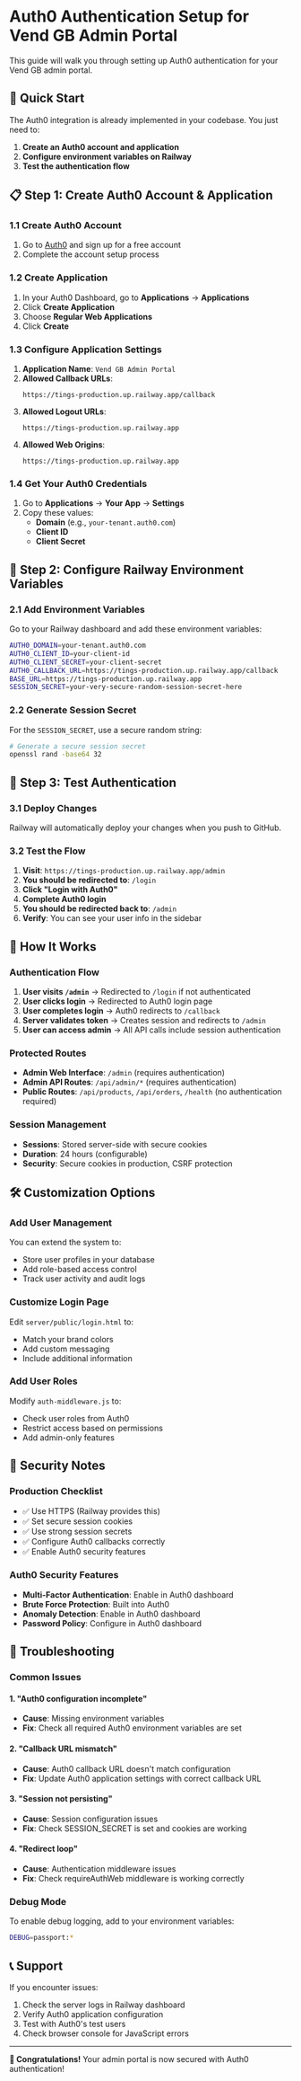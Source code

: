 # Auth0 Authentication Setup for Vend GB Admin Portal

This guide will walk you through setting up Auth0 authentication for your Vend GB admin portal.

## 🚀 Quick Start

The Auth0 integration is already implemented in your codebase. You just need to:

1. **Create an Auth0 account and application**
2. **Configure environment variables on Railway**
3. **Test the authentication flow**

## 📋 Step 1: Create Auth0 Account & Application

### 1.1 Create Auth0 Account
1. Go to [Auth0](https://auth0.com) and sign up for a free account
2. Complete the account setup process

### 1.2 Create Application
1. In your Auth0 Dashboard, go to **Applications** → **Applications**
2. Click **Create Application**
3. Choose **Regular Web Applications**
4. Click **Create**

### 1.3 Configure Application Settings
1. **Application Name**: `Vend GB Admin Portal`
2. **Allowed Callback URLs**: 
   ```
   https://tings-production.up.railway.app/callback
   ```
3. **Allowed Logout URLs**:
   ```
   https://tings-production.up.railway.app
   ```
4. **Allowed Web Origins**:
   ```
   https://tings-production.up.railway.app
   ```

### 1.4 Get Your Auth0 Credentials
1. Go to **Applications** → **Your App** → **Settings**
2. Copy these values:
   - **Domain** (e.g., `your-tenant.auth0.com`)
   - **Client ID**
   - **Client Secret**

## 🔧 Step 2: Configure Railway Environment Variables

### 2.1 Add Environment Variables
Go to your Railway dashboard and add these environment variables:

```bash
AUTH0_DOMAIN=your-tenant.auth0.com
AUTH0_CLIENT_ID=your-client-id
AUTH0_CLIENT_SECRET=your-client-secret
AUTH0_CALLBACK_URL=https://tings-production.up.railway.app/callback
BASE_URL=https://tings-production.up.railway.app
SESSION_SECRET=your-very-secure-random-session-secret-here
```

### 2.2 Generate Session Secret
For the `SESSION_SECRET`, use a secure random string:
```bash
# Generate a secure session secret
openssl rand -base64 32
```

## 🧪 Step 3: Test Authentication

### 3.1 Deploy Changes
Railway will automatically deploy your changes when you push to GitHub.

### 3.2 Test the Flow
1. **Visit**: `https://tings-production.up.railway.app/admin`
2. **You should be redirected to**: `/login`
3. **Click "Login with Auth0"**
4. **Complete Auth0 login**
5. **You should be redirected back to**: `/admin`
6. **Verify**: You can see your user info in the sidebar

## 🔐 How It Works

### Authentication Flow
1. **User visits `/admin`** → Redirected to `/login` if not authenticated
2. **User clicks login** → Redirected to Auth0 login page
3. **User completes login** → Auth0 redirects to `/callback`
4. **Server validates token** → Creates session and redirects to `/admin`
5. **User can access admin** → All API calls include session authentication

### Protected Routes
- **Admin Web Interface**: `/admin` (requires authentication)
- **Admin API Routes**: `/api/admin/*` (requires authentication)
- **Public Routes**: `/api/products`, `/api/orders`, `/health` (no authentication required)

### Session Management
- **Sessions**: Stored server-side with secure cookies
- **Duration**: 24 hours (configurable)
- **Security**: Secure cookies in production, CSRF protection

## 🛠️ Customization Options

### Add User Management
You can extend the system to:
- Store user profiles in your database
- Add role-based access control
- Track user activity and audit logs

### Customize Login Page
Edit `server/public/login.html` to:
- Match your brand colors
- Add custom messaging
- Include additional information

### Add User Roles
Modify `auth-middleware.js` to:
- Check user roles from Auth0
- Restrict access based on permissions
- Add admin-only features

## 🚨 Security Notes

### Production Checklist
- ✅ Use HTTPS (Railway provides this)
- ✅ Set secure session cookies
- ✅ Use strong session secrets
- ✅ Configure Auth0 callbacks correctly
- ✅ Enable Auth0 security features

### Auth0 Security Features
- **Multi-Factor Authentication**: Enable in Auth0 dashboard
- **Brute Force Protection**: Built into Auth0
- **Anomaly Detection**: Enable in Auth0 dashboard
- **Password Policy**: Configure in Auth0 dashboard

## 🐛 Troubleshooting

### Common Issues

#### 1. "Auth0 configuration incomplete"
- **Cause**: Missing environment variables
- **Fix**: Check all required Auth0 environment variables are set

#### 2. "Callback URL mismatch"
- **Cause**: Auth0 callback URL doesn't match configuration
- **Fix**: Update Auth0 application settings with correct callback URL

#### 3. "Session not persisting"
- **Cause**: Session configuration issues
- **Fix**: Check SESSION_SECRET is set and cookies are working

#### 4. "Redirect loop"
- **Cause**: Authentication middleware issues
- **Fix**: Check requireAuthWeb middleware is working correctly

### Debug Mode
To enable debug logging, add to your environment variables:
```bash
DEBUG=passport:*
```

## 📞 Support

If you encounter issues:
1. Check the server logs in Railway dashboard
2. Verify Auth0 application configuration
3. Test with Auth0's test users
4. Check browser console for JavaScript errors

---

**🎉 Congratulations!** Your admin portal is now secured with Auth0 authentication!
